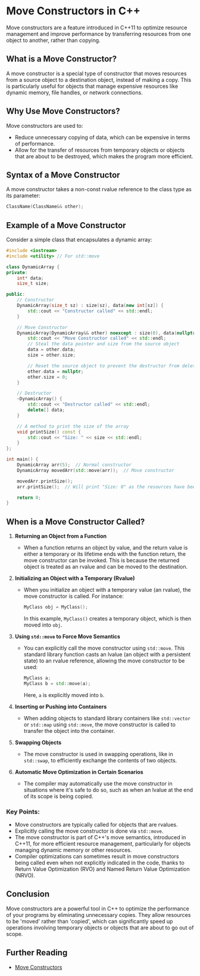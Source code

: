 
# Move Constructors in C++

Move constructors are a feature introduced in C++11 to optimize resource management and improve performance by transferring resources from one object to another, rather than copying.

## What is a Move Constructor?

A move constructor is a special type of constructor that moves resources from a source object to a destination object, instead of making a copy. This is particularly useful for objects that manage expensive resources like dynamic memory, file handles, or network connections.

## Why Use Move Constructors?

Move constructors are used to:
- Reduce unnecessary copying of data, which can be expensive in terms of performance.
- Allow for the transfer of resources from temporary objects or objects that are about to be destroyed, which makes the program more efficient.

## Syntax of a Move Constructor

A move constructor takes a non-const rvalue reference to the class type as its parameter:

```cpp
ClassName(ClassName&& other);
```

## Example of a Move Constructor

Consider a simple class that encapsulates a dynamic array:

```cpp
#include <iostream>
#include <utility> // For std::move

class DynamicArray {
private:
    int* data;
    size_t size;

public:
    // Constructor
    DynamicArray(size_t sz) : size(sz), data(new int[sz]) {
        std::cout << "Constructor called" << std::endl;
    }

    // Move Constructor
    DynamicArray(DynamicArray&& other) noexcept : size(0), data(nullptr) {
        std::cout << "Move Constructor called" << std::endl;
        // Steal the data pointer and size from the source object
        data = other.data;
        size = other.size;

        // Reset the source object to prevent the destructor from deleting the data
        other.data = nullptr;
        other.size = 0;
    }

    // Destructor
    ~DynamicArray() {
        std::cout << "Destructor called" << std::endl;
        delete[] data;
    }

    // A method to print the size of the array
    void printSize() const {
        std::cout << "Size: " << size << std::endl;
    }
};

int main() {
    DynamicArray arr(5);  // Normal constructor
    DynamicArray movedArr(std::move(arr));  // Move constructor

    movedArr.printSize();
    arr.printSize();  // Will print "Size: 0" as the resources have been moved

    return 0;
}
```

## When is a Move Constructor Called?

1. **Returning an Object from a Function**
   - When a function returns an object by value, and the return value is either a temporary or its lifetime ends with the function return, the move constructor can be invoked. This is because the returned object is treated as an rvalue and can be moved to the destination.

2. **Initializing an Object with a Temporary (Rvalue)**
   - When you initialize an object with a temporary value (an rvalue), the move constructor is called. For instance:
     ```cpp
     MyClass obj = MyClass();
     ```
     In this example, `MyClass()` creates a temporary object, which is then moved into `obj`.

3. **Using `std::move` to Force Move Semantics**
   - You can explicitly call the move constructor using `std::move`. This standard library function casts an lvalue (an object with a persistent state) to an rvalue reference, allowing the move constructor to be used:
     ```cpp
     MyClass a;
     MyClass b = std::move(a);
     ```
     Here, `a` is explicitly moved into `b`.

4. **Inserting or Pushing into Containers**
   - When adding objects to standard library containers like `std::vector` or `std::map` using `std::move`, the move constructor is called to transfer the object into the container.

5. **Swapping Objects**
   - The move constructor is used in swapping operations, like in `std::swap`, to efficiently exchange the contents of two objects.

6. **Automatic Move Optimization in Certain Scenarios**
   - The compiler may automatically use the move constructor in situations where it's safe to do so, such as when an lvalue at the end of its scope is being copied.

### Key Points:
- Move constructors are typically called for objects that are rvalues.
- Explicitly calling the move constructor is done via `std::move`.
- The move constructor is part of C++'s move semantics, introduced in C++11, for more efficient resource management, particularly for objects managing dynamic memory or other resources.
- Compiler optimizations can sometimes result in move constructors being called even when not explicitly indicated in the code, thanks to Return Value Optimization (RVO) and Named Return Value Optimization (NRVO).



## Conclusion

Move constructors are a powerful tool in C++ to optimize the performance of your programs by eliminating unnecessary copies. They allow resources to be 'moved' rather than 'copied', which can significantly speed up operations involving temporary objects or objects that are about to go out of scope.

## Further Reading

- [Move Constructors](https://www.geeksforgeeks.org/move-constructors-in-c-with-examples/)